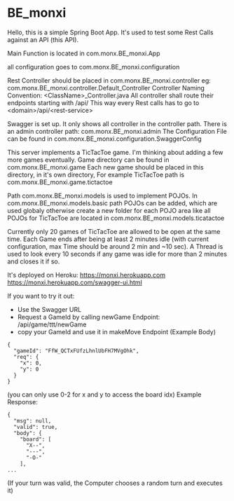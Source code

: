 # BE_monxi

Hello, this is a simple Spring Boot App. It's used to test some Rest Calls against an API (this API).

Main Function is located in com.monx.BE_monxi.App

all configuration goes to com.monx.BE_monxi.configuration

Rest Controller should be placed in com.monx.BE_monxi.controller
eg: com.monx.BE_monxi.controller.Default_Controller
Controller Naming Convention: \<ClassName\>_Controller.java
All controller shall route their endpoints starting with /api/ 
This way every Rest calls has to go to \<domain\>/api/\<rest-service\>

Swagger is set up. It only shows all controller in the controller path.
There is an admin controller path: com.monx.BE_monxi.admin
The Configuration File can be found in com.monx.BE_monxi.configuration.SwaggerConfig

This server implements a TicTacToe game. I'm thinking about adding a few more games eventually.
Game directory can be found in com.monx.BE_monxi.game
Each new game should be placed in this directory, in it's own directory,
For example TicTacToe path is com.monx.BE_monxi.game.tictactoe

Path com.monx.BE_monxi.models is used to implement POJOs.
In com.monx.BE_monxi.models.basic path POJOs can be added, which are used globaly
otherwise create a new folder for each POJO area
like all POJOs for TicTacToe are located in com.monx.BE_monxi.models.ticatactoe

Currently only 20 games of TicTacToe are allowed to be open at the same time. 
Each Game ends after being at least 2 minutes idle (with current configuration, max Time should be around 2 min and ~10 sec).
A Thread is used to look every 10 seconds if any game was idle for more than 2 minutes and closes it if so.  

It's deployed on Heroku:
https://monxi.herokuapp.com
https://monxi.herokuapp.com/swagger-ui.html

If you want to try it out:
- Use the Swagger URL
- Request a GameId by calling newGame Endpoint: /api/game/ttt/newGame
- copy your GameId and use it in makeMove Endpoint (Example Body)
```
{
  "gameId": "FfW_QCTxFUfzLhnlUbFH7MVgOhk",
  "req": {
    "x": 0,
    "y": 0
  }
}
```
(you can only use 0-2 for x and y to access the board idx)
Example Response:
```
{
  "msg": null,
  "valid": true,
  "body": {
    "board": [
      "X--",
      "---",
      "-O-"
    ],
...
```
(If your turn was valid, the Computer chooses a random turn and executes it)
